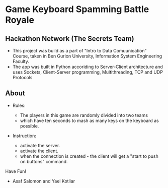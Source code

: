 
# Game Keyboard Spamming Battle Royale
## Hackathon Network (The Secrets Team)

* This project was build as a part of "Intro to Data Comuunication" Course, taken in Ben Gurion University, Information System Engineering Faculty.
* The app was built in Python accoriding to Server-Client architecture and uses Sockets, Client-Server programming, Multithreading, TCP and UDP Protocols

## About

- Rules:
   * The players in this game are randomly divided into two teams 
   * which have ten seconds to mash as many keys on the keyboard as possible.

- Instruction:
    * activate the server.
    * activate the client.
    * when the connection is created - the client will get a "start to push on buttons" command.

Have Fun!
* Asaf Salomon and Yael Kotliar 
